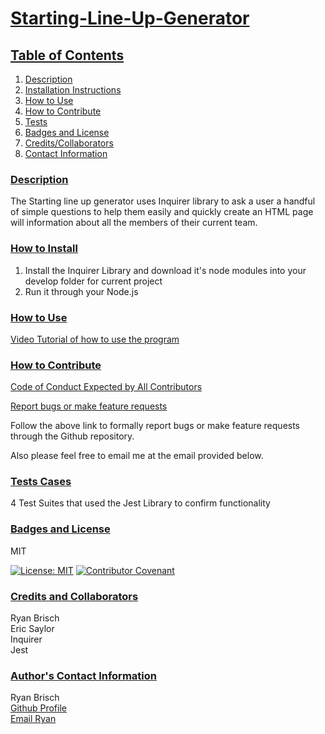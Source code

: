 # <ins>Starting-Line-Up-Generator</ins>

## <ins>Table of Contents</ins>

1. [Description](#description)
2. [Installation Instructions](#how_to_install)
3. [How to Use](#how_to_use)
4. [How to Contribute](#how_to_contribute)
5. [Tests](#test_cases)
6. [Badges and License](#badges_and_license)
7. [Credits/Collaborators](#credits_and_collaborators)
8. [Contact Information](#author_Contact_information)

### <ins>Description</ins>

The Starting line up generator uses Inquirer library to ask a user a handful of simple questions to help them easily and quickly create an HTML page will information about all the members of their current team.

### <ins>How to Install</ins>

1. Install the Inquirer Library and download it's node modules into your develop folder for current project
2. Run it through your Node.js

### <ins>How to Use </ins>

[Video Tutorial of how to use the program]()

### <ins>How to Contribute </ins>

[Code of Conduct Expected by All Contributors](https://www.contributor-covenant.org/version/2/1/code_of_conduct/)

[Report bugs or make feature requests](https://github.com/brischster/most-interesting-ever/tree/main/.github/ISSUE_TEMPLATE)

Follow the above link to formally report bugs or make feature requests through the Github repository.

Also please feel free to email me at the email provided below.

### <ins>Tests Cases </ins>

4 Test Suites that used the Jest Library to confirm functionality

### <ins>Badges and License</ins>

MIT

[![License: MIT](https://img.shields.io/badge/License-MIT-yellow.svg)](https://opensource.org/licenses/MIT)
[![Contributor Covenant](https://img.shields.io/badge/Contributor%20Covenant-2.1-4baaaa.svg)](code_of_conduct.md)

### <ins>Credits and Collaborators</ins>

Ryan Brisch</br>
Eric Saylor</br>
Inquirer</br>
Jest</br>

### <ins>Author's Contact Information</ins>

Ryan Brisch</br>
[Github Profile](github/brischster.com)</br>
[Email Ryan](mailto:brischster@gmail.com)
